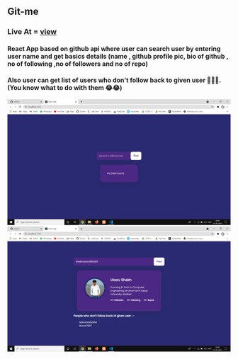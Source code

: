 ## Git-me

### Live At  = <a href="https://shekhutsav1962001.github.io/Git-Me/">view</a>

#### React App based on github api where user can search user by entering user name and get basics details (name , github profile pic, bio of github , no of following ,no of followers and no of repo)
#### Also user can get list of users who don't follow back to given user 🤪🤪🤪. (You know what to do with them 😂😂)

![alt text](/images/1.png)
![alt text](/images/2.png)
